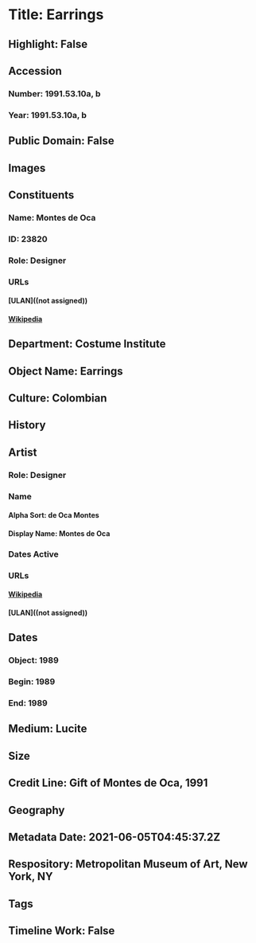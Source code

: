 # Title: Earrings
## Highlight: False
## Accession
### Number: 1991.53.10a, b
### Year: 1991.53.10a, b
## Public Domain: False
## Images
## Constituents
### Name: Montes de Oca
### ID: 23820
### Role: Designer
### URLs
#### [ULAN]((not assigned))
#### [Wikipedia](https://www.wikidata.org/wiki/Q67681989)
## Department: Costume Institute
## Object Name: Earrings
## Culture: Colombian
## History
## Artist
### Role: Designer
### Name
#### Alpha Sort: de Oca Montes
#### Display Name: Montes de Oca
### Dates Active
### URLs
#### [Wikipedia](https://www.wikidata.org/wiki/Q67681989)
#### [ULAN]((not assigned))
## Dates
### Object: 1989
### Begin: 1989
### End: 1989
## Medium: Lucite
## Size
## Credit Line: Gift of Montes de Oca, 1991
## Geography
## Metadata Date: 2021-06-05T04:45:37.2Z
## Respository: Metropolitan Museum of Art, New York, NY
## Tags
## Timeline Work: False